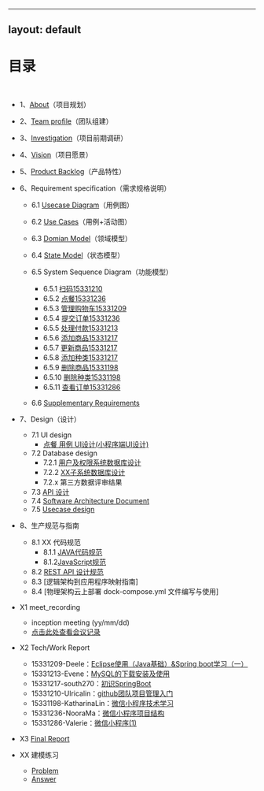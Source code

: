 
---
layout: default
---

# [](#TOC)目录

&nbsp;&nbsp; 

* 1、[About](https://github.com/E-Order/Dashboard/blob/master/document/About.md)（项目规划）
* 2、[Team profile](https://github.com/E-Order/Dashboard/blob/master/document/Team_profile.md)（团队组建）
* 3、[Investigation](https://github.com/E-Order/Dashboard/blob/master/document/Investigation.md)（项目前期调研）
* 4、[Vision](https://github.com/E-Order/Dashboard/blob/master/document/Vision.md)（项目愿景）
* 5、[Product Backlog](https://github.com/E-Order/Dashboard/blob/master/document/Product_Backlog.md)（产品特性）
* 6、Requirement specification（需求规格说明）
    - 6.1 [Usecase Diagram](https://github.com/E-Order/Dashboard/blob/master/document/graph/%E7%94%A8%E4%BE%8B%E5%9B%BE.png)（用例图）
    - 6.2 [Use Cases](https://github.com/E-Order/Dashboard/blob/master/document/Requirement_Specification/Use%20Cases%EF%BC%88%E7%94%A8%E4%BE%8B%EF%BC%89.mds)（用例+活动图）
    - 6.3 [Domian Model](https://github.com/E-Order/Dashboard/blob/develop/document/graph/Eorder_domain_model.png)（领域模型）
    
    - 6.4 [State Model](https://github.com/E-Order/Dashboard/blob/master/document/Requirement_Specification/%E7%8A%B6%E6%80%81%E5%9B%BE.png?raw=true)（状态模型）


    - 6.5 System Sequence Diagram（功能模型）
        - 6.5.1 [扫码15331210](https://github.com/E-Order/Dashboard/blob/master/document/Requirement_Specification/%E7%B3%BB%E7%BB%9F%E9%A1%BA%E5%BA%8F%E5%9B%BE/15331210_%E6%89%AB%E7%A0%81.png?raw=true)
        - 6.5.2 [点餐15331236](https://github.com/E-Order/Dashboard/blob/master/document/Requirement_Specification/%E7%B3%BB%E7%BB%9F%E9%A1%BA%E5%BA%8F%E5%9B%BE/order_ssd.png?raw=true)
        - 6.5.3 [管理购物车15331209](https://github.com/E-Order/Dashboard/blob/master/document/Requirement_Specification/%E7%B3%BB%E7%BB%9F%E9%A1%BA%E5%BA%8F%E5%9B%BE/15331209_%E7%AE%A1%E7%90%86%E8%B4%AD%E7%89%A9%E8%BD%A6.png?raw=true)
        - 6.5.4 [提交订单15331236](https://github.com/E-Order/Dashboard/blob/master/document/Requirement_Specification/%E7%B3%BB%E7%BB%9F%E9%A1%BA%E5%BA%8F%E5%9B%BE/post_order_ssd.png?raw=true)
        - 6.5.5 [处理付款15331213](https://github.com/E-Order/Dashboard/blob/master/document/Requirement_Specification/%E7%B3%BB%E7%BB%9F%E9%A1%BA%E5%BA%8F%E5%9B%BE/15331213_%E5%A4%84%E7%90%86%E4%BB%98%E6%AC%BE.md)
        - 6.5.6 [添加商品15331217](https://github.com/E-Order/Dashboard/blob/master/document/Requirement_Specification/%E7%B3%BB%E7%BB%9F%E9%A1%BA%E5%BA%8F%E5%9B%BE/15331217-%E6%B7%BB%E5%8A%A0%E5%95%86%E5%93%81.png?raw=true)
        - 6.5.7 [更新商品15331217](https://github.com/E-Order/Dashboard/blob/master/document/Requirement_Specification/%E7%B3%BB%E7%BB%9F%E9%A1%BA%E5%BA%8F%E5%9B%BE/15331217-%E6%9B%B4%E6%96%B0%E5%95%86%E5%93%81.png?raw=true)
        - 6.5.8 [添加种类15331217](https://github.com/E-Order/Dashboard/blob/master/document/Requirement_Specification/%E7%B3%BB%E7%BB%9F%E9%A1%BA%E5%BA%8F%E5%9B%BE/15331217-%E6%B7%BB%E5%8A%A0%E7%A7%8D%E7%B1%BB.png?raw=true)
        - 6.5.9 [删除商品15331198](https://github.com/E-Order/Dashboard/blob/master/document/Requirement_Specification/%E7%B3%BB%E7%BB%9F%E9%A1%BA%E5%BA%8F%E5%9B%BE/15331198_%E5%88%A0%E9%99%A4%E5%95%86%E5%93%81.PNG?raw=true)
        - 6.5.10 [删除种类15331198](https://github.com/E-Order/Dashboard/blob/master/document/Requirement_Specification/%E7%B3%BB%E7%BB%9F%E9%A1%BA%E5%BA%8F%E5%9B%BE/15331198_%E5%88%A0%E9%99%A4%E5%95%86%E5%93%81%E7%A7%8D%E7%B1%BB.PNG?raw=true)
        - 6.5.11 [查看订单15331286](https://github.com/E-Order/Dashboard/blob/master/document/Requirement_Specification/%E7%B3%BB%E7%BB%9F%E9%A1%BA%E5%BA%8F%E5%9B%BE/%E6%9F%A5%E7%9C%8B%E8%AE%A2%E5%8D%95_15331286.png?raw=true)
    - 6.6 [Supplementary Requirements](https://github.com/E-Order/Dashboard/blob/master/document/Requirement_Specification/SupplementaryRequirements.md)
* 7、Design（设计）
    - 7.1 UI design
        - [点餐 用例 UI设计(小程序端UI设计)](https://github.com/E-Order/Dashboard/blob/master/document/Design/UI_design/UI%20Design.md)
    - 7.2 Database design
        - 7.2.1 [用户及权限系统数据库设计](https://github.com/E-Order/Dashboard/blob/master/document/Design/Database_design/%E6%95%B0%E6%8D%AE%E5%BA%93%E8%AE%BE%E8%AE%A1.md)
        - 7.2.2 [XX子系统数据库设计](https://github.com/E-Order/Dashboard/blob/master/document/Design/Database_design/xx子系统数据库设计.md) 
        - 7.2.x 第三方数据评审结果
    - 7.3 [API 设计](https://ordermeal.docs.apiary.io/#)
    - 7.4 [Software Architecture Document](https://github.com/E-Order/Dashboard/blob/master/document/Design/Software%20Architecture%20Document.md)
    - 7.5 [Usecase design](https://github.com/E-Order/Dashboard/blob/master/document/Design/Software%20Architecture%20Document.md)
* 8、生产规范与指南
    - 8.1 XX 代码规范
        - 8.1.1 [JAVA代码规范](https://github.com/E-Order/Dashboard/blob/master/document/Java代码规范.md)
        - 8.1.2[JavaScript规范](https://github.com/E-Order/Dashboard/blob/master/document/JavaScript代码规范(微信小程序).md)
    - 8.2 [REST API 设计规范](https://github.com/E-Order/Dashboard/blob/master/document/REST_API_design_requirement.md)
    - 8.3 [逻辑架构到应用程序映射指南]
    - 8.4 [物理架构云上部署 dock-compose.yml 文件编写与使用]

* X1 meet_recording
    - inception meeting (yy/mm/dd)
    - [点击此处查看会议记录](https://github.com/E-Order/Dashboard/blob/master/document/meet_recording.md)
* X2 Tech/Work Report
    - 15331209-Deele：[Eclipse使用（Java基础）&Spring boot学习（一） ](https://blog.csdn.net/qq_32335095/article/details/79889667)
    - 15331213-Evene：[MySQL的下载安装及使用](https://blog.csdn.net/qq_35278061/article/details/79890250)
    - 15331217-south270：[初识SpringBoot](https://south270.github.io/blog/2018/04/12/first-study-report/)
    - 15331210-Ulricalin：[github团队项目管理入门](https://blog.csdn.net/ulricalin/article/details/79948569)
    - 15331198-KatharinaLin：[微信小程序技术学习](https://blog.csdn.net/KatharinLin/article/details/79921398)
    - 15331236-NooraMa：[微信小程序项目结构](https://ltimmy.github.io/%E5%BE%AE%E4%BF%A1%E5%B0%8F%E7%A8%8B%E5%BA%8F%E5%BC%80%E5%8F%91%E5%AD%A6%E4%B9%A0%E6%8A%A5%E5%91%8A/)
    - 15331286-Valerie：[微信小程序(1)](https://blog.csdn.net/joker_yy/article/details/79947404)

* X3 [Final Report](https://github.com/E-Order/Dashboard/tree/master/document/final_report)
* XX 建模练习
    - [Problem](https://github.com/E-Order/modelling_practice/blob/master/%E6%90%BA%E7%A8%8B%E7%81%AB%E8%BD%A6%E7%A5%A8%E9%A2%84%E8%AE%A2%E6%96%87%E6%A1%A3.md)
    - [Answer](https://github.com/E-Order/modelling_practice/tree/master/answer)
